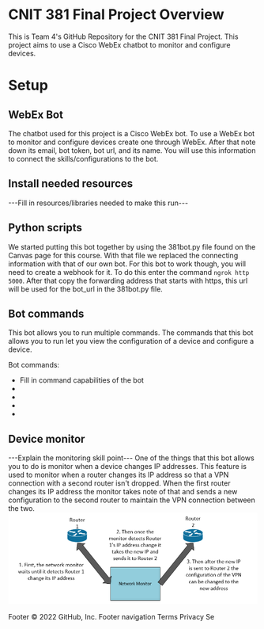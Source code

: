 
# CNIT 381 Final Project Overview
This is Team 4's GitHub Repository for the CNIT 381 Final Project. This project aims to use a Cisco WebEx chatbot to monitor and configure devices.

# Setup
## WebEx Bot
The chatbot used for this project is a Cisco WebEx bot. To use a WebEx bot to monitor and configure devices create one through WebEx. After that note down its email, bot token, bot url, and its name. You will use this information to connect the skills/configurations to the bot.

## Install needed resources
---Fill in resources/libraries needed to make this run---

## Python scripts
We started putting this bot together by using the 381bot.py file found on the Canvas page for this course. With that file we replaced the connecting information with that of our own bot. For this bot to work though, you will need to create a webhook for it. To do this enter the command ```ngrok http 5000```. After that copy the forwarding address that starts with https, this url will be used for the bot_url in the 381bot.py file.

## Bot commands
This bot allows you to run multiple commands. The commands that this bot allows you to run let you view the configuration of a device and configure a device. 

Bot commands:
- Fill in command capabilities of the bot
-
-
-
-

## Device monitor
---Explain the monitoring skill point---
One of the things that this bot allows you to do is monitor when a device changes IP addresses. This feature is used to monitor when a router changes its IP address so that a VPN connection with a second router isn't dropped. When the first router changes its IP address the monitor takes note of that and sends a new configuration to the second router to maintain the VPN connection between the two.
![Device Monitor Diagram](/Images/vpndiag.png)

Footer
© 2022 GitHub, Inc.
Footer navigation
Terms
Privacy
Se
